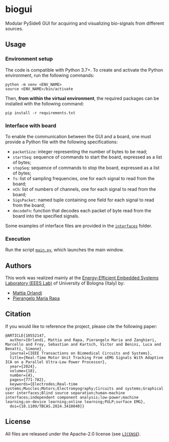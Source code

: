 # biogui

Modular PySide6 GUI for acquiring and visualizing bio-signals from different sources.

## Usage

### Environment setup
The code is compatible with Python 3.7+. To create and activate the Python environment, run the following commands:
```
python -m venv <ENV_NAME>
source <ENV_NAME>/bin/activate
```

Then, **from within the virtual environment**, the required packages can be installed with the following command:
```
pip install -r requirements.txt
```

### Interface with board
To enable the communication between the GUI and a board, one must provide a Python file with the following specifications:

- `packetSize`: integer representing the number of bytes to be read;
- `startSeq`: sequence of commands to start the board, expressed as a list of bytes;
- `stopSeq`: sequence of commands to stop the board, expressed as a list of bytes;
- `fs`: list of sampling frequencies, one for each signal to read from the board;
- `nCh`: list of numbers of channels, one for each signal to read from the board;
- `SigsPacket`: named tuple containing one field for each signal to read from the board;
- `decodeFn`: function that decodes each packet of byte read from the board into the specified signals.

Some examples of interface files are provided in the [`interfaces`](https://github.com/pulp-bio/biogui/blob/main/interfaces) folder.

### Execution
Run the script [`main.py`](https://github.com/pulp-bio/biogui/blob/main/main.py), which launches the main window.

## Authors
This work was realized mainly at the [Energy-Efficient Embedded Systems Laboratory (EEES Lab)](https://dei.unibo.it/it/ricerca/laboratori-di-ricerca/eees) 
of University of Bologna (Italy) by:
- [Mattia Orlandi](https://www.unibo.it/sitoweb/mattia.orlandi/en)
- [Pierangelo Maria Rapa](https://www.unibo.it/sitoweb/pierangelomaria.rapa/en)

## Citation
If you would like to reference the project, please cite the following paper:
```
@ARTICLE{10552147,
  author={Orlandi, Mattia and Rapa, Pierangelo Maria and Zanghieri, Marcello and Frey, Sebastian and Kartsch, Victor and Benini, Luca and Benatti, Simone},
  journal={IEEE Transactions on Biomedical Circuits and Systems}, 
  title={Real-Time Motor Unit Tracking From sEMG Signals With Adaptive ICA on a Parallel Ultra-Low Power Processor}, 
  year={2024},
  volume={18},
  number={4},
  pages={771-782},
  keywords={Electrodes;Real-time systems;Muscles;Motors;Electromyography;Circuits and systems;Graphical user interfaces;Blind source separation;human-machine interfaces;independent component analysis;low-power;machine learning;on-device learning;online learning;PULP;surface EMG},
  doi={10.1109/TBCAS.2024.3410840}}
```

## License
All files are released under the Apache-2.0 license (see [`LICENSE`](https://github.com/pulp-bio/biogui/blob/main/LICENSE)).
